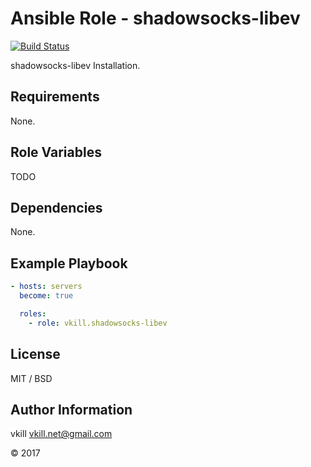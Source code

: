 Ansible Role - shadowsocks-libev
=========

[![Build Status](https://travis-ci.org/vkill/ansible-role-shadowsocks-libev.svg?branch=master)](https://travis-ci.org/vkill/ansible-role-shadowsocks-libev)

shadowsocks-libev Installation.

Requirements
------------

None.

Role Variables
--------------

TODO

Dependencies
------------

None.

Example Playbook
----------------

```yaml
- hosts: servers
  become: true

  roles:
    - role: vkill.shadowsocks-libev
```

License
-------

MIT / BSD

Author Information
------------------

vkill <vkill.net@gmail.com>

&copy; 2017
